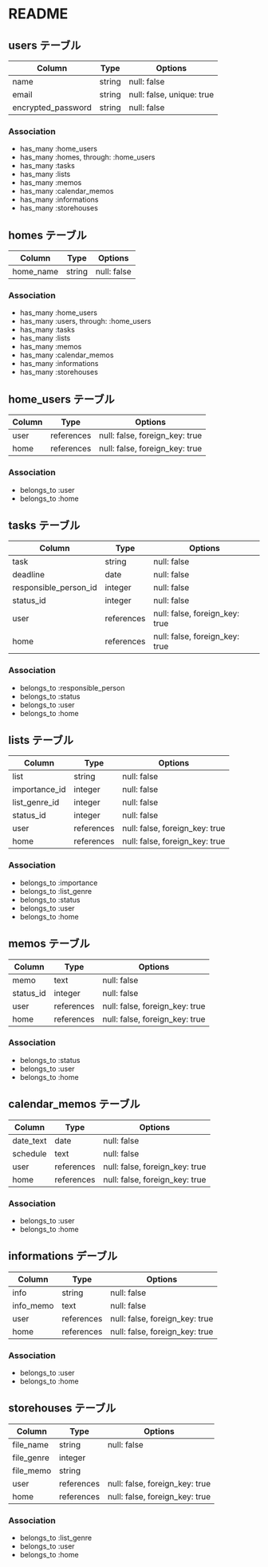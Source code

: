 # README

## users テーブル

| Column             | Type    | Options                   |
| ------------------ | ------- | ------------------------- |
| name               | string  | null: false               |
| email              | string  | null: false, unique: true |
| encrypted_password | string  | null: false               |

### Association

- has_many   :home_users
- has_many   :homes, through: :home_users
- has_many   :tasks
- has_many   :lists
- has_many   :memos
- has_many   :calendar_memos
- has_many   :informations
- has_many   :storehouses


## homes テーブル

| Column             | Type    | Options                   |
| ------------------ | ------- | ------------------------- |
| home_name          | string  | null: false               |

### Association

- has_many   :home_users
- has_many   :users, through: :home_users
- has_many   :tasks
- has_many   :lists
- has_many   :memos
- has_many   :calendar_memos
- has_many   :informations
- has_many   :storehouses


## home_users テーブル

| Column        | Type       | Options                        |
| ------------- | ---------- | ------------------------------ |
| user          | references | null: false, foreign_key: true |
| home          | references | null: false, foreign_key: true |

### Association

- belongs_to   :user
- belongs_to   :home


## tasks テーブル

| Column                | Type       | Options                        |
| --------------------- | ---------- | ------------------------------ |
| task                  | string     | null: false                    |
| deadline              | date       | null: false                    |
| responsible_person_id | integer    | null: false                    |
| status_id             | integer    | null: false                    |
| user                  | references | null: false, foreign_key: true |
| home                  | references | null: false, foreign_key: true |

### Association

- belongs_to  :responsible_person
- belongs_to  :status
- belongs_to  :user
- belongs_to  :home


## lists テーブル

| Column             | Type       | Options                        |
| ------------------ | ---------- | ------------------------------ |
| list               | string     | null: false                    |
| importance_id      | integer    | null: false                    |
| list_genre_id      | integer    | null: false                    |
| status_id          | integer    | null: false                    |
| user               | references | null: false, foreign_key: true |
| home               | references | null: false, foreign_key: true |

### Association

- belongs_to  :importance
- belongs_to  :list_genre
- belongs_to  :status
- belongs_to  :user
- belongs_to  :home


## memos テーブル

| Column             | Type       | Options                        |
| ------------------ | ---------- | ------------------------------ |
| memo               | text       | null: false                    |
| status_id          | integer    | null: false                    |
| user               | references | null: false, foreign_key: true |
| home               | references | null: false, foreign_key: true |

### Association

- belongs_to  :status
- belongs_to  :user
- belongs_to  :home


## calendar_memos テーブル

| Column             | Type       | Options                        |
| ------------------ | ---------- | ------------------------------ |
| date_text          | date       | null: false                    |
| schedule           | text       | null: false                    |
| user               | references | null: false, foreign_key: true |
| home               | references | null: false, foreign_key: true |

### Association

- belongs_to  :user
- belongs_to  :home


## informations デーブル

| Column             | Type       | Options                        |
| ------------------ | ---------- | ------------------------------ |
| info               | string     | null: false                    |
| info_memo          | text       | null: false                    |
| user               | references | null: false, foreign_key: true |
| home               | references | null: false, foreign_key: true |

### Association

- belongs_to  :user
- belongs_to  :home


## storehouses テーブル

| Column             | Type       | Options                        |
| ------------------ | ---------- | ------------------------------ |
| file_name          | string     | null: false                    |
| file_genre         | integer    |                                |
| file_memo          | string     |                                |
| user               | references | null: false, foreign_key: true |
| home               | references | null: false, foreign_key: true |

### Association

- belongs_to  :list_genre
- belongs_to  :user
- belongs_to  :home